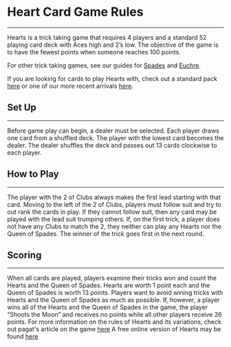 # Heart Card Game Rules

***

Hearts is a trick taking game that requires 4 players and a standard 52 playing card deck with Aces high and 2’s low. The objective of the game is to have the fewest points when someone reaches 100 points.

For other trick taking games, see our guides for [Spades](https://playingcarddecks.com/blogs/how-to-play/spades-game-rules) and [Euchre](https://playingcarddecks.com/blogs/how-to-play/euchre-game-rules).

If you are looking for cards to play Hearts with, check out a standard pack [here](https://playingcarddecks.com/products/black-standard-bicycle-playing-cards-poker-size-deck) or one of our more recent arrivals [here](https://playingcarddecks.com/collections/playing-cards/products/phoenix-large-index-playing-cards-uspcc).

## Set Up

***

Before game play can begin, a dealer must be selected. Each player draws one card from a shuffled deck. The player with the lowest card becomes the dealer. The dealer shuffles the deck and passes out 13 cards clockwise to each player.

## How to Play

***

The player with the 2 of Clubs always makes the first lead starting with that card. Moving to the left of the 2 of Clubs, players must follow suit and try to out rank the cards in play. If they cannot follow suit, then any card may be played with the lead suit trumping others. If, on the first trick, a player does not have any Clubs to match the 2, they neither can play any Hearts nor the Queen of Spades. The winner of the trick goes first in the next round.

## Scoring

***

When all cards are played, players examine their tricks won and count the Hearts and the Queen of Spades. Hearts are worth 1 point each and the Queen of Spades is worth 13 points. Players want to avoid wining tricks with Hearts and the Queen of Spades as much as possible. If, however, a player wins all of the Hearts and the Queen of Spades in the game, the player “Shoots the Moon” and receives no points while all other players receive 26 points.
For more information on the rules of Hearts and its variations, check out pagat's article on the game [here](https://www.pagat.com/reverse/hearts.html)
A free online version of Hearts may be found [here](https://www.playhearts-online.com/)
